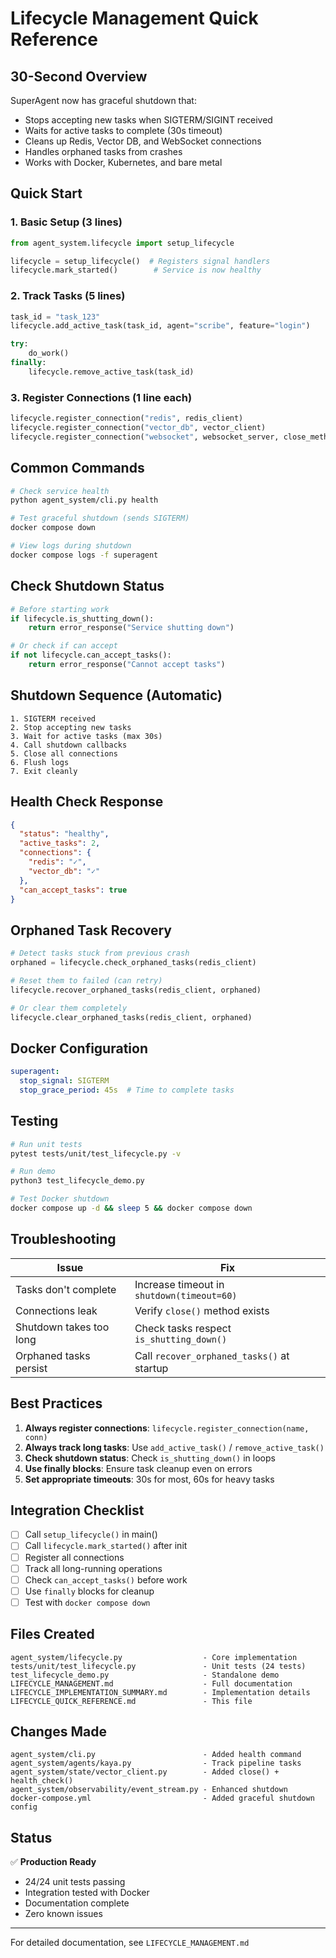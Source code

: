 # Lifecycle Management Quick Reference

## 30-Second Overview

SuperAgent now has graceful shutdown that:
- Stops accepting new tasks when SIGTERM/SIGINT received
- Waits for active tasks to complete (30s timeout)
- Cleans up Redis, Vector DB, and WebSocket connections
- Handles orphaned tasks from crashes
- Works with Docker, Kubernetes, and bare metal

## Quick Start

### 1. Basic Setup (3 lines)

```python
from agent_system.lifecycle import setup_lifecycle

lifecycle = setup_lifecycle()  # Registers signal handlers
lifecycle.mark_started()        # Service is now healthy
```

### 2. Track Tasks (5 lines)

```python
task_id = "task_123"
lifecycle.add_active_task(task_id, agent="scribe", feature="login")

try:
    do_work()
finally:
    lifecycle.remove_active_task(task_id)
```

### 3. Register Connections (1 line each)

```python
lifecycle.register_connection("redis", redis_client)
lifecycle.register_connection("vector_db", vector_client)
lifecycle.register_connection("websocket", websocket_server, close_method="stop")
```

## Common Commands

```bash
# Check service health
python agent_system/cli.py health

# Test graceful shutdown (sends SIGTERM)
docker compose down

# View logs during shutdown
docker compose logs -f superagent
```

## Check Shutdown Status

```python
# Before starting work
if lifecycle.is_shutting_down():
    return error_response("Service shutting down")

# Or check if can accept
if not lifecycle.can_accept_tasks():
    return error_response("Cannot accept tasks")
```

## Shutdown Sequence (Automatic)

```
1. SIGTERM received
2. Stop accepting new tasks
3. Wait for active tasks (max 30s)
4. Call shutdown callbacks
5. Close all connections
6. Flush logs
7. Exit cleanly
```

## Health Check Response

```json
{
  "status": "healthy",
  "active_tasks": 2,
  "connections": {
    "redis": "✓",
    "vector_db": "✓"
  },
  "can_accept_tasks": true
}
```

## Orphaned Task Recovery

```python
# Detect tasks stuck from previous crash
orphaned = lifecycle.check_orphaned_tasks(redis_client)

# Reset them to failed (can retry)
lifecycle.recover_orphaned_tasks(redis_client, orphaned)

# Or clear them completely
lifecycle.clear_orphaned_tasks(redis_client, orphaned)
```

## Docker Configuration

```yaml
superagent:
  stop_signal: SIGTERM
  stop_grace_period: 45s  # Time to complete tasks
```

## Testing

```bash
# Run unit tests
pytest tests/unit/test_lifecycle.py -v

# Run demo
python3 test_lifecycle_demo.py

# Test Docker shutdown
docker compose up -d && sleep 5 && docker compose down
```

## Troubleshooting

| Issue | Fix |
|-------|-----|
| Tasks don't complete | Increase timeout in `shutdown(timeout=60)` |
| Connections leak | Verify `close()` method exists |
| Shutdown takes too long | Check tasks respect `is_shutting_down()` |
| Orphaned tasks persist | Call `recover_orphaned_tasks()` at startup |

## Best Practices

1. **Always register connections**: `lifecycle.register_connection(name, conn)`
2. **Always track long tasks**: Use `add_active_task()` / `remove_active_task()`
3. **Check shutdown status**: Check `is_shutting_down()` in loops
4. **Use finally blocks**: Ensure task cleanup even on errors
5. **Set appropriate timeouts**: 30s for most, 60s for heavy tasks

## Integration Checklist

- [ ] Call `setup_lifecycle()` in main()
- [ ] Call `lifecycle.mark_started()` after init
- [ ] Register all connections
- [ ] Track all long-running operations
- [ ] Check `can_accept_tasks()` before work
- [ ] Use `finally` blocks for cleanup
- [ ] Test with `docker compose down`

## Files Created

```
agent_system/lifecycle.py                  - Core implementation
tests/unit/test_lifecycle.py               - Unit tests (24 tests)
test_lifecycle_demo.py                     - Standalone demo
LIFECYCLE_MANAGEMENT.md                    - Full documentation
LIFECYCLE_IMPLEMENTATION_SUMMARY.md        - Implementation details
LIFECYCLE_QUICK_REFERENCE.md               - This file
```

## Changes Made

```
agent_system/cli.py                        - Added health command
agent_system/agents/kaya.py                - Track pipeline tasks
agent_system/state/vector_client.py        - Added close() + health_check()
agent_system/observability/event_stream.py - Enhanced shutdown
docker-compose.yml                         - Added graceful shutdown config
```

## Status

✅ **Production Ready**

- 24/24 unit tests passing
- Integration tested with Docker
- Documentation complete
- Zero known issues

---

For detailed documentation, see `LIFECYCLE_MANAGEMENT.md`
